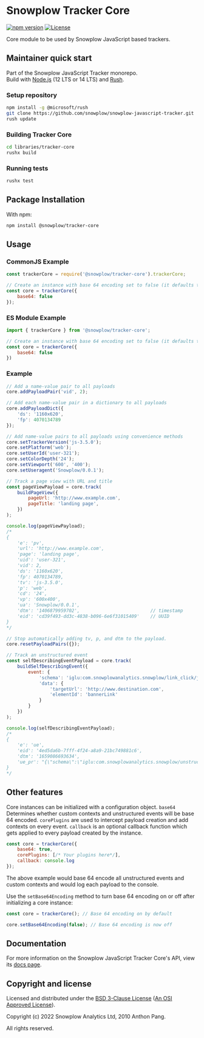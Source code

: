 # Snowplow Tracker Core

[![npm version][npm-image]][npm-url]
[![License][license-image]](LICENSE)

Core module to be used by Snowplow JavaScript based trackers.

## Maintainer quick start

Part of the Snowplow JavaScript Tracker monorepo.  
Build with [Node.js](https://nodejs.org/en/) (12 LTS or 14 LTS) and [Rush](https://rushjs.io/).

### Setup repository

```bash
npm install -g @microsoft/rush 
git clone https://github.com/snowplow/snowplow-javascript-tracker.git
rush update
```

### Building Tracker Core

```bash
cd libraries/tracker-core
rushx build
```

### Running tests

```bash
rushx test
```

## Package Installation

With npm:

```bash
npm install @snowplow/tracker-core
```

## Usage

### CommonJS Example

```js
const trackerCore = require('@snowplow/tracker-core').trackerCore;

// Create an instance with base 64 encoding set to false (it defaults to true)
const core = trackerCore({
    base64: false
});
```

### ES Module Example

```js
import { trackerCore } from '@snowplow/tracker-core';

// Create an instance with base 64 encoding set to false (it defaults to true)
const core = trackerCore({
    base64: false
})
```

### Example

```js
// Add a name-value pair to all payloads
core.addPayloadPair('vid', 2);

// Add each name-value pair in a dictionary to all payloads
core.addPayloadDict({
    'ds': '1160x620',
    'fp': 4070134789
});

// Add name-value pairs to all payloads using convenience methods
core.setTrackerVersion('js-3.5.0');
core.setPlatform('web');
core.setUserId('user-321');
core.setColorDepth('24');
core.setViewport('600', '400');
core.setUseragent('Snowplow/0.0.1');

// Track a page view with URL and title
const pageViewPayload = core.track(
    buildPageView({
        pageUrl: 'http://www.example.com',
        pageTitle: 'landing page',
    })
);

console.log(pageViewPayload);
/*
{
    'e': 'pv',
    'url': 'http://www.example.com',
    'page': 'landing page',
    'uid': 'user-321',
    'vid': 2,
    'ds': '1160x620',
    'fp': 4070134789,
    'tv': 'js-3.5.0',
    'p': 'web',
    'cd': '24',
    'vp': '600x400',
    'ua': 'Snowplow/0.0.1',
    'dtm': '1406879959702',                          // timestamp
    'eid': 'cd39f493-dd3c-4838-b096-6e6f31015409'    // UUID
}
*/

// Stop automatically adding tv, p, and dtm to the payload.
core.resetPayloadPairs({});

// Track an unstructured event
const selfDescribingEventPayload = core.track(
    buildSelfDescribingEvent({
        event: {
            'schema': 'iglu:com.snowplowanalytics.snowplow/link_click/jsonschema/1-0-0',
            'data': {
                'targetUrl': 'http://www.destination.com',
                'elementId': 'bannerLink'
            }
        }
    })
);

console.log(selfDescribingEventPayload);
/*
{
    'e': 'ue',
    'eid': '4ed5da6b-7fff-4f24-a8a9-21bc749881c6',
    'dtm': '1659086693634',
    'ue_pr': "{\"schema\":\"iglu:com.snowplowanalytics.snowplow/unstruct_event/jsonschema/1-0-0\",\"data\":{\"schema\":\"iglu:com.snowplowanalytics.snowplow/link_click/jsonschema/1-0-0\",\"data\":{\"targetUrl\":\"http://www.destination.com\",\"elementId\":\"bannerLink\"}}}"
}
*/
```

## Other features

Core instances can be initialized with a configuration object. `base64` Determines whether custom contexts and unstructured events will be base 64 encoded.  `corePlugins` are used to intercept payload creation and add contexts on every event. `callback` is an optional callback function which gets applied to every payload created by the instance.

```js
const core = trackerCore({
    base64: true,
    corePlugins: [/* Your plugins here*/],
    callback: console.log
});
```

The above example would base 64 encode all unstructured events and custom contexts and would log each payload to the console.

Use the `setBase64Encoding` method to turn base 64 encoding on or off after initializing a core instance:

```js
const core = trackerCore(); // Base 64 encoding on by default

core.setBase64Encoding(false); // Base 64 encoding is now off
```

## Documentation

For more information on the Snowplow JavaScript Tracker Core's API, view its [docs page][docs].

## Copyright and license

Licensed and distributed under the [BSD 3-Clause License](LICENSE) ([An OSI Approved License][osi]).

Copyright (c) 2022 Snowplow Analytics Ltd, 2010 Anthon Pang.

All rights reserved.

[npm-url]: https://www.npmjs.com/package/@snowplow/tracker-core
[npm-image]: https://img.shields.io/npm/v/@snowplow/tracker-core
[docs]: https://docs.snowplowanalytics.com/docs/collecting-data/collecting-from-own-applications/node-js-tracker/javascript-tracker-core/
[osi]: https://opensource.org/licenses/BSD-3-Clause
[license-image]: https://img.shields.io/npm/l/@snowplow/tracker-core

